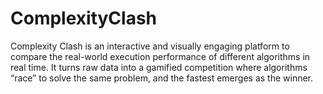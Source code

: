 # ComplexityClash
Complexity Clash is an interactive and visually engaging platform to compare the real-world execution performance of different algorithms in real time.
It turns raw data into a gamified competition where algorithms “race” to solve the same problem, and the fastest emerges as the winner.

